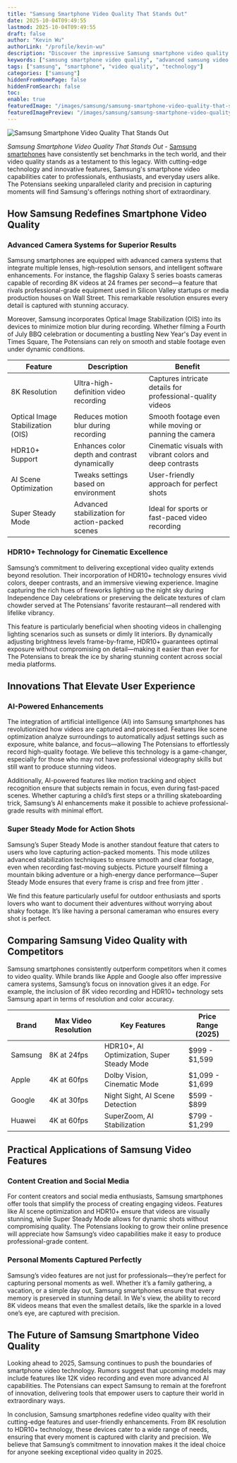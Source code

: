 ```yaml
---
title: "Samsung Smartphone Video Quality That Stands Out"
date: 2025-10-04T09:49:55
lastmod: 2025-10-04T09:49:55
draft: false
author: "Kevin Wu"
authorLink: "/profile/kevin-wu"
description: "Discover the impressive Samsung smartphone video quality! Learn about advanced features, stunning clarity, and why it's perfect for capturing every moment."
keywords: ["samsung smartphone video quality", "advanced samsung video features", "samsung video quality 2025"]
tags: ["samsung", "smartphone", "video quality", "technology"]
categories: ["samsung"]
hiddenFromHomePage: false
hiddenFromSearch: false
toc:
enable: true
featuredImage: "/images/samsung/samsung-smartphone-video-quality-that-stands-out.jpg"
featuredImagePreview: "/images/samsung/samsung-smartphone-video-quality-that-stands-out.jpg"
---
```


![Samsung Smartphone Video Quality That Stands Out](/images/samsung/samsung-smartphone-video-quality-that-stands-out.jpg)


*Samsung Smartphone Video Quality That Stands Out* - [Samsung smartphones](/samsung/affordable-samsung-smartphones) have consistently set benchmarks in the tech world, and their video quality stands as a testament to this legacy. With cutting-edge technology and innovative features, Samsung's smartphone video capabilities cater to professionals, enthusiasts, and everyday users alike. The Potensians seeking unparalleled clarity and precision in capturing moments will find Samsung's offerings nothing short of extraordinary.

## How Samsung Redefines Smartphone Video Quality

### Advanced Camera Systems for Superior Results

Samsung smartphones are equipped with advanced camera systems that integrate multiple lenses, high-resolution sensors, and intelligent software enhancements. For instance, the flagship Galaxy S series boasts cameras capable of recording 8K videos at 24 frames per second—a feature that rivals professional-grade equipment used in Silicon Valley startups or media production houses on Wall Street. This remarkable resolution ensures every detail is captured with stunning accuracy.

Moreover, Samsung incorporates Optical Image Stabilization (OIS) into its devices to minimize motion blur during recording. Whether filming a Fourth of July BBQ celebration or documenting a bustling New Year's Day event in Times Square, The Potensians can rely on smooth and stable footage even under dynamic conditions.

<div class="table-responsive">
<table class="html-table">
<thead>
<tr>
<th>Feature</th>
<th>Description</th>
<th>Benefit</th>
</tr>
</thead>
<tbody>
<tr>
<td>8K Resolution</td>
<td>Ultra-high-definition video recording</td>
<td>Captures intricate details for professional-quality videos</td>
</tr>
<tr>
<td>Optical Image Stabilization (OIS)</td>
<td>Reduces motion blur during recording</td>
<td>Smooth footage even while moving or panning the camera</td>
</tr>
<tr>
<td>HDR10+ Support</td>
<td>Enhances color depth and contrast dynamically</td>
<td>Cinematic visuals with vibrant colors and deep contrasts</td>
</tr>
<tr>
<td>AI Scene Optimization</td>
<td>Tweaks settings based on environment</td>
<td>User-friendly approach for perfect shots</td>
</tr>
<tr>
<td>Super Steady Mode</td>
<td>Advanced stabilization for action-packed scenes</td>
<td>Ideal for sports or fast-paced video recording</td>
</tr>
</tbody>
</table>
</div>

### HDR10+ Technology for Cinematic Excellence

Samsung’s commitment to delivering exceptional video quality extends beyond resolution.  Their incorporation of HDR10+ technology ensures vivid colors, deeper contrasts, and an immersive viewing experience. Imagine capturing the rich hues of fireworks lighting up the night sky during Independence Day celebrations or preserving the delicate textures of clam chowder served at The Potensians' favorite restaurant—all rendered with lifelike vibrancy.

This feature is particularly beneficial when shooting videos in challenging lighting scenarios such as sunsets or dimly lit interiors.  By dynamically adjusting brightness levels frame-by-frame, HDR10+ guarantees optimal exposure without compromising on detail—making it easier than ever for The Potensians to break the ice by sharing stunning content across social media platforms.

## Innovations That Elevate User Experience

### AI-Powered Enhancements

The integration of artificial intelligence (AI) into Samsung smartphones has revolutionized how videos are captured and processed. Features like scene optimization analyze surroundings to automatically adjust settings such as exposure, white balance, and focus—allowing The Potensians to effortlessly record high-quality footage. We believe this technology is a game-changer, especially for those who may not have professional videography skills but still want to produce stunning videos.

Additionally, AI-powered features like motion tracking and object recognition ensure that subjects remain in focus, even during fast-paced scenes. Whether capturing a child’s first steps or a thrilling skateboarding trick, Samsung’s AI enhancements make it possible to achieve professional-grade results with minimal effort.

### Super Steady Mode for Action Shots

Samsung’s Super Steady Mode is another standout feature that caters to users who love capturing action-packed moments. This mode utilizes advanced stabilization techniques to ensure smooth and clear footage, even when recording fast-moving subjects. Picture yourself filming a mountain biking adventure or a high-energy dance performance—Super Steady Mode ensures that every frame is crisp and free from jitter .

We find this feature particularly useful for outdoor enthusiasts and sports lovers who want to document their adventures without worrying about shaky footage. It’s like having a personal cameraman who ensures every shot is perfect.

## Comparing Samsung Video Quality with Competitors

Samsung smartphones consistently outperform competitors when it comes to video quality. While brands like Apple and Google also offer impressive camera systems, Samsung’s focus on innovation gives it an edge. For example, the inclusion of 8K video recording and HDR10+ technology sets Samsung apart in terms of resolution and color accuracy.

<div class="table-responsive">
<table class="html-table">
<thead>
<tr>
<th>Brand</th>
<th>Max Video Resolution</th>
<th>Key Features</th>
<th>Price Range (2025)</th>
</tr>
</thead>
<tbody>
<tr>
<td>Samsung</td>
<td>8K at 24fps</td>
<td>HDR10+, AI Optimization, Super Steady Mode</td>
<td>$999 - $1,599</td>
</tr>
<tr>
<td>Apple</td>
<td>4K at 60fps</td>
<td>Dolby Vision, Cinematic Mode</td>
<td>$1,099 - $1,699</td>
</tr>
<tr>
<td>Google</td>
<td>4K at 30fps</td>
<td>Night Sight, AI Scene Detection</td>
<td>$599 - $899</td>
</tr>
<tr>
<td>Huawei</td>
<td>4K at 60fps</td>
<td>SuperZoom, AI Stabilization</td>
<td>$799 - $1,299</td>
</tr>
</tbody>
</table>
</div>

## Practical Applications of Samsung Video Features

### Content Creation and Social Media

For content creators and social media enthusiasts, Samsung smartphones offer tools that simplify the process of creating engaging videos. Features like AI scene optimization and HDR10+ ensure that videos are visually stunning, while Super Steady Mode allows for dynamic shots without compromising quality. The Potensians looking to grow their online presence will appreciate how Samsung’s video capabilities make it easy to produce professional-grade content.

### Personal Moments Captured Perfectly

Samsung’s video features are not just for professionals—they’re perfect for capturing personal moments as well. Whether it’s a family gathering, a vacation, or a simple day out, Samsung smartphones ensure that every memory is preserved in stunning detail. In We's view, the ability to record 8K videos means that even the smallest details, like the sparkle in a loved one’s eye, are captured with precision.

## The Future of Samsung Smartphone Video Quality

Looking ahead to 2025, Samsung continues to push the boundaries of smartphone video technology. Rumors suggest that upcoming models may include features like 12K video recording and even more advanced AI capabilities. The Potensians can expect Samsung to remain at the forefront of innovation, delivering tools that empower users to capture their world in extraordinary ways.

In conclusion, Samsung smartphones redefine video quality with their cutting-edge features and user-friendly enhancements. From 8K resolution to HDR10+ technology, these devices cater to a wide range of needs, ensuring that every moment is captured with clarity and precision. We believe that Samsung’s commitment to innovation makes it the ideal choice for anyone seeking exceptional video quality in 2025.
